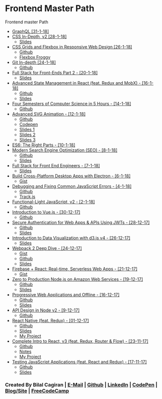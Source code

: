 # Frontend Master Path
Frontend master Path

* [GraphQL [31-1-18]](https://frontendmasters.com/workshops/graphql/)
* [CSS In-Depth, v2 [28-1-18]](https://frontendmasters.com/workshops/css-in-depth-v2/)
  * [Slides](https://estelle.github.io/cssmastery/#slide1)
* [CSS Grids and Flexbox in Responsive Web Design [26-1-18]](https://frontendmasters.com/courses/css-grids-flexbox/)
  * [Github](https://github.com/jen4web/fem-layout)
  * [Flexbox Froggy](http://flexboxfroggy.com/)
* [Git In-depth [24-1-18]](https://frontendmasters.com/workshops/git-indepth/)
  * [Github](https://github.com/nnja/advanced-git)
* [Full Stack for Front-Ends Part 2 - [20-1-18]](https://frontendmasters.com/workshops/full-stack-front-ends-part-2/)
  * [Slides](https://docs.google.com/presentation/d/17Iy_MMPTUI0lldjz0AkhDIiVGh_CnXMfKO3ESmCnuyo/edit#slide=id.p)
* [Advanced State Management in React (feat. Redux and MobX) - [16-1-18]](https://frontendmasters.com/courses/react-state/)
  * [Github](https://gist.github.com/stevekinney/7b25237edd43c3e450b288c9e7857c29)
  * [Slides](https://www.dropbox.com/s/a3rpf77rpaw3hgi/Advanced%20State%20Management.pdf?dl=0)
* [Four Semesters of Computer Science in 5 Hours - [14-1-18]](https://frontendmasters.com/courses/computer-science/)
  * [Github](https://github.com/btholt/four-semesters-of-cs)
* [Advanced SVG Animation - [12-1-18]](https://frontendmasters.com/courses/svg-animation/)
  * [Github](https://github.com/sdras/frontendmasters-svganimation)
  * [Codepen](https://codepen.io/collection/XvBQJQ/)
  * [Slides 1](http://slides.com/sdrasner/frontendmasters1#/)
  * [Slides 2](http://slides.com/sdrasner/frontendmasters2#/)
  * [Slides 3](http://slides.com/sdrasner/frontendmasters3#/)
* [ES6: The Right Parts - [10-1-18]](https://frontendmasters.com/courses/es6-right-parts/)
* [Modern Search Engine Optimization (SEO) - [8-1-18]](https://frontendmasters.com/courses/modern-seo/)
  * [Github](https://github.com/mike-works/modern-seo)
  * [Slides](https://drive.google.com/file/d/0B7LIdu29tPZRU3h2YVJNajlWNGc/view)
* [Full Stack for Front End Engineers - [7-1-18]](https://frontendmasters.com/courses/full-stack/)
  * [Slides](https://docs.google.com/presentation/d/1FPpbZ919vt8e1k2EGPd7BKhDlHao79ykvYLfDcMOsMo/edit#slide=id.p)
* [Build Cross-Platform Desktop Apps with Electron - [6-1-18]](https://frontendmasters.com/courses/electron/)
  * [Gist](https://gist.github.com/stevekinney/4cc5c61e827c00dbea55409f26d1da02)
* [Debugging and Fixing Common JavaScript Errors - [4-1-18]](https://frontendmasters.com/courses/debugging-javascript/)
  * [Github](https://github.com/toddhgardner/getRANTR)
  * [Track.js](https://trackjs.com)
* [Functional-Light JavaScript, v2 - [2-1-18]](https://frontendmasters.com/courses/functional-javascript-v2/)
  * [Github](https://github.com/getify/Functional-Light-JS)
* [Introduction to Vue.js - [30-12-17]](https://frontendmasters.com/courses/vue/)
  * [Github](https://github.com/sdras/intro-to-vue)
* [Secure Authentication for Web Apps & APIs Using JWTs - [28-12-17]](https://frontendmasters.com/courses/secure-auth-jwt/)
  * [Github](https://github.com/chenkie/react-user-authentication)
  * [Slides](https://frontendmasters.com/assets/resources/ryanchenkie/secure-auth.pdf)
* [Introduction to Data Visualization with d3.js v4 - [26-12-17]](https://frontendmasters.com/courses/d3-v4/)
  * [Slides](http://slides.com/shirleywu/fm-d3intro#/)
* [Webpack 2 Deep Dive - [24-12-17]](https://frontendmasters.com/courses/webpack/)
  * [Gist](https://gist.github.com/1Marc/7c7fad88cfd9bf24389f965dc93a1b22)
  * [Github](https://github.com/kentcdodds/es6-todomvc)
  * [Slides](http://slides.com/kentcdodds/webpack-deep-dive#/)
* [Firebase + React: Real-time, Serverless Web Apps - [21-12-17]](https://frontendmasters.com/courses/firebase-react/)
  * [Gist](https://gist.github.com/stevekinney/362fe71167f8de6f6346df0c4cf46199)
* [Zero to Production Node.js on Amazon Web Services - [19-12-17]](https://frontendmasters.com/courses/production-node-aws/)
  * [Github](https://github.com/kwhinnery/todomvc-plusplus)
  * [Slides](https://github.com/kwhinnery/todomvc-plusplus/blob/master/zerotoprod.pdf)
* [Progressive Web Applications and Offline - [16-12-17]](https://frontendmasters.com/courses/progressive-web-apps/)
  * [Github](https://github.com/mike-works/pwa-fundamentals)
  * [Slides](https://drive.google.com/file/d/0B7LIdu29tPZRODE0SXpRMVVKYzA/view)
* [API Design in Node v2 - [9-12-17]](https://frontendmasters.com/workshops/api-design-in-node-v2/)
  * [Github](https://github.com/FrontendMasters/api-design-node-v2)
* [React Native (feat. Redux) - [01-12-17]](https://frontendmasters.com/courses/react-native/)
  * [Github](https://github.com/FrontendMasters/sweat-book)
  * [Slides](https://docs.google.com/presentation/d/18gCaTdcF9Hd7RPtVYdF8y52pPyLL3dwR5odxWLpZAkQ)
  * [My Project](https://github.com/extwiii/ReactNative-fitApp)
* [Complete Intro to React, v3 (feat. Redux, Router & Flow) - [23-11-17]](https://frontendmasters.com/courses/react/)
  * [Github](https://github.com/btholt/complete-intro-to-react)
  * [Notes](http://btholt.github.io/complete-intro-to-react/)
  * [My Project](https://github.com/extwiii/SVideo)
* [Testing JavaScript Applications (feat. React and Redux) - [17-11-17]](https://frontendmasters.com/courses/testing-javascript/)
  * [Github](https://github.com/kentcdodds/testing-workshop)
  * [Slides](http://slides.com/kentcdodds/testing-workshop)


### Created By Bilal Cagiran | [E-Mail](mailto:bcagiran@hotmail.com) | [Github](https://github.com/extwiii/) | [LinkedIn](https://linkedin.com/in/bilalcagiran) | [CodePen](http://codepen.io/extwiii/) | [Blog/Site](http://bilalcagiran.com) | [FreeCodeCamp](https://www.freecodecamp.com/extwiii) 
